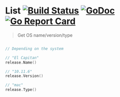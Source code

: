 # List [![Build Status](https://travis-ci.org/markelog/release.svg)](https://travis-ci.org/markelog/release) [![GoDoc](https://godoc.org/github.com/markelog/release?status.svg)](https://godoc.org/github.com/markelog/release) [![Go Report Card](https://goreportcard.com/badge/github.com/markelog/release)](https://goreportcard.com/report/github.com/markelog/release)

> Get OS name/version/type

```go

// Depending on the system

// "El Capitan"
release.Name()

// "10.11.6"
release.Version()

// "mac"
release.Type()
```



